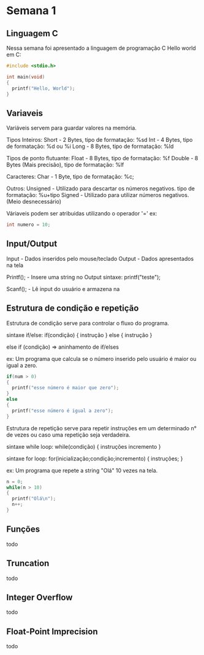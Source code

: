 # Semana 1

## Linguagem C

Nessa semana foi apresentado a linguagem de programação C
Hello world em C:
```c
#include <stdio.h>

int main(void)
{
  printf("Hello, World");
}
```

## Variaveis
Variáveis servem para guardar valores na memória.

Tipos Inteiros:
Short - 2 Bytes, tipo de formatação: %sd
Int - 4 Bytes, tipo de formatação: %d ou %i
Long - 8 Bytes, tipo de formatação: %ld 

Tipos de ponto flutuante:
Float - 8 Bytes, tipo de formatação: %f
Double - 8 Bytes (Mais precisão), tipo de formatação: %lf

Caracteres:
Char - 1 Byte, tipo de formatação: %c;

Outros:
Unsigned - Utilizado para descartar os números negativos. tipo de formatação: %u+tipo
Signed - Utilizado para utilizar números negativos. (Meio desnecessário)

Váriaveis podem ser atribuidas utilizando o operador '='
ex:
```c
int numero = 10;
```

## Input/Output

Input - Dados inseridos pelo mouse/teclado
Output - Dados apresentados na tela

Printf(); - Insere uma string no Output
sintaxe: printf("teste");

Scanf(); - Lê input do usuário e armazena na

## Estrutura de condição e repetição
Estrutura de condição serve para controlar o fluxo do programa.

sintaxe if/else:
if(condição)
{
  instrução
}
else 
{
  instrução
}

else if (condição) => aninhamento de if/elses

ex: Um programa que calcula se o número inserido pelo usuário é maior ou igual a zero.
```c
if(num > 0)
{
  printf("esse número é maior que zero");
}
else
{
  printf("esse número é igual a zero");
}
```

Estrutura de repetição serve para repetir instruções em um determinado n° de vezes ou caso uma repetição seja verdadeira.

sintaxe while loop:
while(condição)
{
  instruções
  incremento
}

sintaxe for loop:
for(inicialização;condição;incremento)
{
  instruções;
}

ex: Um programa que repete a string "Olá" 10 vezes na tela.

```c
n = 0;
while(n > 10)
{
  printf("Olá\n");
  n++;
}
```

## Funções
todo 

## Truncation
todo

## Integer Overflow
todo

## Float-Point Imprecision
todo


